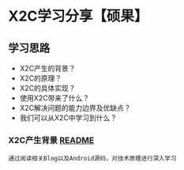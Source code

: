 # X2C学习分享【硕果】

## 学习思路
   
   *  X2C产生的背景？
   *  X2C的原理？
   *  X2C的具体实现？
   *  使用X2C带来了什么？
   *  X2C解决问题的能力边界及优缺点？
   *  我们可以从X2C中学习到什么？
   
### X2C产生背景  [README](README_CN.md)
 ```
 通过阅读相关Blog以及Android源码，对技术原理进行深入学习
 ```